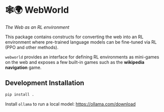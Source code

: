 # 🕸️🌍 WebWorld

*The Web as an RL environment*

This package contains constructs for converting the web into an RL environment
where pre-trained language models can be fine-tuned via RL (PPO and other
methods).

`webworld` provides an interface for defining RL environments as mini-games
on the web and exposes a few built-in games such as the **wikipedia navigation**
game.

## Development Installation

```bash
pip install .
```

Install `ollama` to run a local model: https://ollama.com/download
